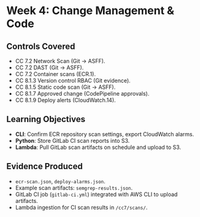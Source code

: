 # Week 4: Change Management & Code

## Controls Covered
- CC 7.2 Network Scan (Git → ASFF).
- CC 7.2 DAST (Git → ASFF).
- CC 7.2 Container scans (ECR.1).
- CC 8.1.3 Version control RBAC (Git evidence).
- CC 8.1.5 Static code scan (Git → ASFF).
- CC 8.1.7 Approved change (CodePipeline approvals).
- CC 8.1.9 Deploy alerts (CloudWatch.14).

## Learning Objectives
- **CLI**: Confirm ECR repository scan settings, export CloudWatch alarms.
- **Python**: Store GitLab CI scan reports into S3.
- **Lambda**: Pull GitLab scan artifacts on schedule and upload to S3.

## Evidence Produced
- `ecr-scan.json`, `deploy-alarms.json`.
- Example scan artifacts: `semgrep-results.json`.
- GitLab CI job (`gitlab-ci.yml`) integrated with AWS CLI to upload artifacts.
- Lambda ingestion for CI scan results in `/cc7/scans/`.
